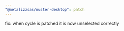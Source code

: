 ```yaml
---
"@metalizzsas/nuster-desktop": patch
---
```


fix: when cycle is patched it is now unselected correctly
